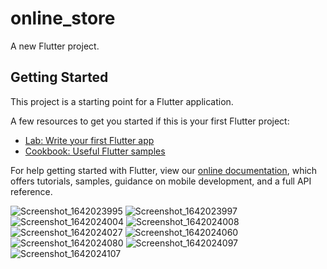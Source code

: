 # online_store

A new Flutter project.

## Getting Started

This project is a starting point for a Flutter application.

A few resources to get you started if this is your first Flutter project:

- [Lab: Write your first Flutter app](https://flutter.dev/docs/get-started/codelab)
- [Cookbook: Useful Flutter samples](https://flutter.dev/docs/cookbook)

For help getting started with Flutter, view our
[online documentation](https://flutter.dev/docs), which offers tutorials,
samples, guidance on mobile development, and a full API reference.

![Screenshot_1642023995](https://user-images.githubusercontent.com/83196077/149227640-02b2e06e-c350-424d-9f3c-1df1e6b548f7.png)
![Screenshot_1642023997](https://user-images.githubusercontent.com/83196077/149227694-aa0a3f56-88c0-4517-9223-60f1cbf5875c.png)
![Screenshot_1642024004](https://user-images.githubusercontent.com/83196077/149227744-2a561304-b581-41bc-a051-5141b6514520.png)
![Screenshot_1642024008](https://user-images.githubusercontent.com/83196077/149227769-3c652105-9d3e-484e-9b16-dac072548607.png)
![Screenshot_1642024027](https://user-images.githubusercontent.com/83196077/149227792-846ad046-ae5c-4c13-8f00-4f21bdbf9290.png)
![Screenshot_1642024060](https://user-images.githubusercontent.com/83196077/149227811-017b11cd-4235-4e4c-9229-9442ac8d5a45.png)
![Screenshot_1642024080](https://user-images.githubusercontent.com/83196077/149227830-aaa61c6f-a3a0-499b-8070-676b818d7766.png)
![Screenshot_1642024097](https://user-images.githubusercontent.com/83196077/149227868-ee948ffd-e6af-4caa-9916-67b5c1bfb881.png)
![Screenshot_1642024107](https://user-images.githubusercontent.com/83196077/149227918-d49dfa28-a292-4274-97b9-9c72d72efd95.png)
